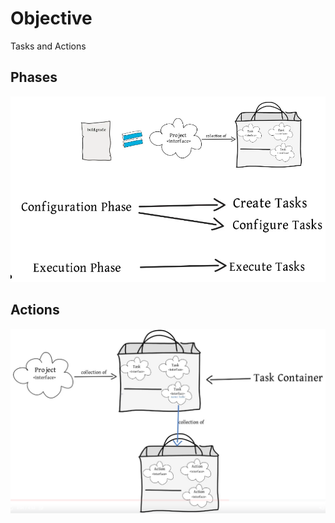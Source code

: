 # Objective

Tasks and Actions

## Phases
![phases](phases.png)

## Actions
![actions](actions.png)
